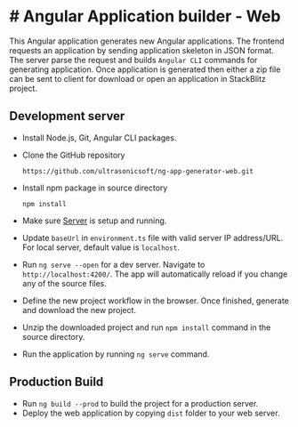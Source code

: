 # # Angular Application builder - Web

This Angular application generates new Angular applications. The frontend requests an application by sending application skeleton in JSON format. The server parse the request and builds `Angular CLI` commands for generating application. Once application is generated then either a zip file can be sent to client for download or open an application in StackBlitz project.


## Development server

* Install Node.js, Git, Angular CLI packages.
* Clone the GitHub repository

    `https://github.com/ultrasonicsoft/ng-app-generator-web.git`

* Install npm package in source directory

    `npm install` 
* Make sure [Server](https://github.com/ultrasonicsoft/ng-app-builder.git) is setup and running.

* Update `baseUrl` in `environment.ts` file with valid server IP address/URL. For local server, default value is `localhost`.

* Run `ng serve --open` for a dev server. Navigate to `http://localhost:4200/`. The app will automatically reload if you change any of the source files.

* Define the new project workflow in the browser. Once finished,  generate and download the new project.
* Unzip the downloaded project and run `npm install` command in the source directory.
* Run the application by running `ng serve` command. 


## Production Build

* Run `ng build --prod` to build the project for a production server. 
* Deploy the web application by copying `dist` folder to your web server.
